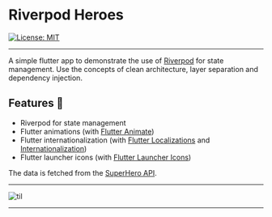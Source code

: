 # Riverpod Heroes

[![License: MIT][license_badge]][license_link]

---

A simple flutter app to demonstrate the use of [Riverpod][riverpod_link] for state management.
Use the concepts of clean architecture, layer separation and dependency injection.

## Features 🚀
- Riverpod for state management
- Flutter animations (with [Flutter Animate][flutter_animate_link])
- Flutter internationalization (with [Flutter Localizations][flutter_localizations_link] and [Internationalization][internationalization_link])
- Flutter launcher icons (with [Flutter Launcher Icons][flutter_launcher_icons_link])

The data is fetched from the [SuperHero API][super_hero_api].

---

![til](./assets/images/demo.gif)

[flutter_localizations_link]: https://api.flutter.dev/flutter/flutter_localizations/flutter_localizations-library.html
[internationalization_link]: https://flutter.dev/docs/development/accessibility-and-localization/internationalization
[license_badge]: https://img.shields.io/badge/license-MIT-blue.svg
[license_link]: https://opensource.org/licenses/MIT
[flutter_animate_link]: https://pub.dev/packages/flutter_animate
[flutter_launcher_icons_link]: https://pub.dev/packages/flutter_launcher_icons
[riverpod_link]: https://pub.dev/packages/riverpod
[super_hero_api]: https://akabab.github.io/superhero-api/api

---